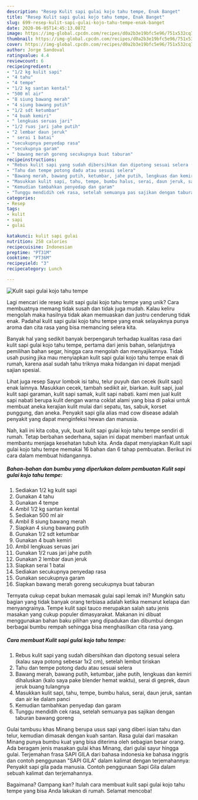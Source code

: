 ```yaml
---
description: "Resep Kulit sapi gulai kojo tahu tempe, Enak Banget"
title: "Resep Kulit sapi gulai kojo tahu tempe, Enak Banget"
slug: 699-resep-kulit-sapi-gulai-kojo-tahu-tempe-enak-banget
date: 2020-06-05T14:45:13.087Z
image: https://img-global.cpcdn.com/recipes/d0a2b3e19bfc5e96/751x532cq70/kulit-sapi-gulai-kojo-tahu-tempe-foto-resep-utama.jpg
thumbnail: https://img-global.cpcdn.com/recipes/d0a2b3e19bfc5e96/751x532cq70/kulit-sapi-gulai-kojo-tahu-tempe-foto-resep-utama.jpg
cover: https://img-global.cpcdn.com/recipes/d0a2b3e19bfc5e96/751x532cq70/kulit-sapi-gulai-kojo-tahu-tempe-foto-resep-utama.jpg
author: Jorge Sandoval
ratingvalue: 4.4
reviewcount: 6
recipeingredient:
- "1/2 kg kulit sapi"
- "4 tahu"
- "4 tempe"
- "1/2 kg santan kental"
- "500 ml air"
- "8 siung bawang merah"
- "4 siung bawang putih"
- "1/2 sdt ketumbar"
- "4 buah kemiri"
- " lengkuas seruas jari"
- "1/2 ruas jari jahe putih"
- "2 lembar daun jeruk"
- " serai 1 batai"
- "secukupnya penyedap rasa"
- "secukupnya garam"
- " bawang merah goreng secukupnya buat taburan"
recipeinstructions:
- "Rebus kulit sapi yang sudah dibersihkan dan dipotong sesuai selera (kalau saya potong sebesar 1x2 cm), setelah lembut tiriskan"
- "Tahu dan tempe potong dadu atau sesuai selera"
- "Bawang merah, bawang putih, ketumbar, jahe putih, lengkuas dan kemiri dihaluskan (kalo saya pake blender hemat waktu), serai di geprek, daun jeruk buang tulangnya"
- "Masukkan kulit sapi, tahu, tempe, bumbu halus, serai, daun jeruk, santan dan air ke dalam panci"
- "Kemudian tambahkan penyedap dan garam"
- "Tunggu mendidih cek rasa, setelah semuanya pas sajikan dengan taburan bawang goreng"
categories:
- Resep
tags:
- kulit
- sapi
- gulai

katakunci: kulit sapi gulai 
nutrition: 258 calories
recipecuisine: Indonesian
preptime: "PT31M"
cooktime: "PT36M"
recipeyield: "3"
recipecategory: Lunch

---
```



![Kulit sapi gulai kojo tahu tempe](https://img-global.cpcdn.com/recipes/d0a2b3e19bfc5e96/751x532cq70/kulit-sapi-gulai-kojo-tahu-tempe-foto-resep-utama.jpg)

Lagi mencari ide resep kulit sapi gulai kojo tahu tempe yang unik? Cara membuatnya memang tidak susah dan tidak juga mudah. Kalau keliru mengolah maka hasilnya tidak akan memuaskan dan justru cenderung tidak enak. Padahal kulit sapi gulai kojo tahu tempe yang enak selayaknya punya aroma dan cita rasa yang bisa memancing selera kita.

Banyak hal yang sedikit banyak berpengaruh terhadap kualitas rasa dari kulit sapi gulai kojo tahu tempe, pertama dari jenis bahan, selanjutnya pemilihan bahan segar, hingga cara mengolah dan menyajikannya. Tidak usah pusing jika mau menyiapkan kulit sapi gulai kojo tahu tempe enak di rumah, karena asal sudah tahu triknya maka hidangan ini dapat menjadi sajian spesial.

Lihat juga resep Sayur lombok isi tahu, telur puyuh dan cecek (kulit sapi) enak lainnya. Masukkan cecek, tambah sedikit air, biarkan. kulit sapi, jual kulit sapi garaman, kulit sapi samak, kulit sapi nabati. kami men jual kulit sapi nabati berupa kulit dengan warna coklat alami yang bisa di pakai untuk membuat aneka kerajian kulit mulai dari sepatu, tas, sabuk, korset punggung, dan aneka. Penyakit sapi gila alias mad cow disease adalah penyakit yang dapat menginfeksi hewan dan manusia.


Nah, kali ini kita coba, yuk, buat kulit sapi gulai kojo tahu tempe sendiri di rumah. Tetap berbahan sederhana, sajian ini dapat memberi manfaat untuk membantu menjaga kesehatan tubuh kita. Anda dapat menyiapkan Kulit sapi gulai kojo tahu tempe memakai 16 bahan dan 6 tahap pembuatan. Berikut ini cara dalam membuat hidangannya.

<!--inarticleads1-->

##### Bahan-bahan dan bumbu yang diperlukan dalam pembuatan Kulit sapi gulai kojo tahu tempe:

1. Sediakan 1/2 kg kulit sapi
1. Gunakan 4 tahu
1. Gunakan 4 tempe
1. Ambil 1/2 kg santan kental
1. Sediakan 500 ml air
1. Ambil 8 siung bawang merah
1. Siapkan 4 siung bawang putih
1. Gunakan 1/2 sdt ketumbar
1. Gunakan 4 buah kemiri
1. Ambil  lengkuas seruas jari
1. Gunakan 1/2 ruas jari jahe putih
1. Gunakan 2 lembar daun jeruk
1. Siapkan  serai 1 batai
1. Sediakan secukupnya penyedap rasa
1. Gunakan secukupnya garam
1. Siapkan  bawang merah goreng secukupnya buat taburan


Ternyata cukup cepat bukan memasak gulai sapi lemak ini? Mungkin satu bagian yang tidak banyak orang terbiasa adalah ketika memarut kelapa dan menyangrainya. Tempe kulit sapi tauco merupakan salah satu jenis masakan yang cukup populer dimasyarakat. Makanan ini dibuat menggunakan bahan baku pilihan yang dipadukan dan dibumbui dengan berbagai bumbu rempah sehingga bisa menghasilkan cita rasa yang. 

<!--inarticleads2-->

##### Cara membuat Kulit sapi gulai kojo tahu tempe:

1. Rebus kulit sapi yang sudah dibersihkan dan dipotong sesuai selera (kalau saya potong sebesar 1x2 cm), setelah lembut tiriskan
1. Tahu dan tempe potong dadu atau sesuai selera
1. Bawang merah, bawang putih, ketumbar, jahe putih, lengkuas dan kemiri dihaluskan (kalo saya pake blender hemat waktu), serai di geprek, daun jeruk buang tulangnya
1. Masukkan kulit sapi, tahu, tempe, bumbu halus, serai, daun jeruk, santan dan air ke dalam panci
1. Kemudian tambahkan penyedap dan garam
1. Tunggu mendidih cek rasa, setelah semuanya pas sajikan dengan taburan bawang goreng


Gulai tambusu khas Minang berupa usus sapi yang diberi isian tahu dan telur, kemudian dimasak dengan kuah santan. Rasa gulai dari masakan Minang punya bumbu kuat yang bisa diterima oleh sebagian besar orang. Ada beragam jenis masakan gulai khas Minang, dari gulai sayur hingga gulai. Terjemahan frasa SAPI GILA dari bahasa indonesia ke bahasa inggris dan contoh penggunaan &#34;SAPI GILA&#34; dalam kalimat dengan terjemahannya: Penyakit sapi gila pada manusia. Contoh penggunaan Sapi Gila dalam sebuah kalimat dan terjemahannya. 

Bagaimana? Gampang kan? Itulah cara membuat kulit sapi gulai kojo tahu tempe yang bisa Anda lakukan di rumah. Selamat mencoba!
